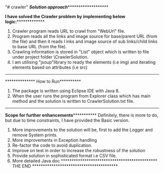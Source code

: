 "# crawler" 
***************************Solution approach**********************************************

******I have solved the Crawler problem by implementing below logic:*******************

1. Crawler program reads URL to crawl from "WebUrl" file.
2. Program reads all the links and image source for base/parent URL (from the file) and then it reads l
   inks and image source of sub links/child links to base URL (from the file).
4. Crawling information is stored in "List<LinkDetails>" object which is written to file under project folder \CrawlerSolution.
5. I am utilising "jsoup"library to ready the elements (i.e img) and iterating  elements based on attributes (i.e src)
   
---------------------------------------------------------------
************** How to Run**********
   1. The package is written using Eclipse IDE with Java 8.
   2. When the user runs the program from Explorer class which has main method and the solution is written to CrawlerSolution.txt file.
-----------------------------------------------------------------
************Scope for further enhancements*********************** 
Definitely, there is more to do, but due to time constraints, I have provided the Basic version. 
1. More improvements to the solution will be, first to add the Logger and remove System prints.
2. More improvements in Exception handling
3. Re-factor the code to avoid duplication.
4. Improve on test in order to increase the robustness of the solution
5. Provide solution in sophisticated format i.e CSV file.
6. More detailed Java doc 
********************************************* THE END ****************************************


 

